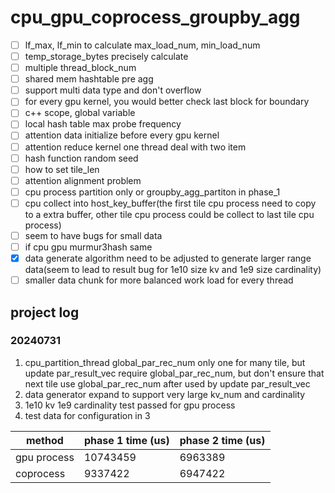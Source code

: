 # cpu_gpu_coprocess_groupby_agg

- [ ] lf_max, lf_min to calculate max_load_num, min_load_num
- [ ] temp_storage_bytes precisely calculate
- [ ] multiple thread_block_num
- [ ] shared mem hashtable pre agg
- [ ] support multi data type and don't overflow
- [ ] for every gpu kernel, you would better check last block for boundary
- [ ] c++ scope, global variable
- [ ] local hash table max probe frequency
- [ ] attention data initialize before every gpu kernel
- [ ] attention reduce kernel one thread deal with two item
- [ ] hash function random seed
- [ ] how to set tile_len
- [ ] attention alignment problem
- [ ] cpu process partition only or groupby_agg_partiton in phase_1
- [ ] cpu collect into host_key_buffer(the first tile cpu process need to copy to a extra buffer, other tile cpu process could be collect to last tile cpu process)
- [ ] seem to have bugs for small data
- [ ] if cpu gpu murmur3hash same
- [x] data generate algorithm need to be adjusted to generate larger range data(seem to lead to result bug for 1e10 size kv and 1e9 size cardinality)
- [ ] smaller data chunk for more balanced work load for every thread
## project log
### 20240731
1. cpu_partition_thread global_par_rec_num only one for many tile, but update par_result_vec require global_par_rec_num, but don't ensure that next tile use global_par_rec_num after used by update par_result_vec  
2. data generator expand to support very large kv_num and cardinality
3. 1e10 kv 1e9 cardinality test passed for gpu process
4. test data for configuration in 3

| method   | phase 1 time (us) | phase 2 time (us) |
|--------|-------------------|-------------------|
|gpu process|10743459|6963389|
|coprocess|9337422|6947422|


